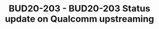 ---
categories:
- BUD20
image:
  featured: 'true'
  path: https://static.linaro.org/connect/bud20/images/BUD20-203.png
session_id: BUD20-203
session_speakers:
- speaker_bio: Bjorn is Linux kernel subsystem maintainer for remoteproc, rpmsg and
    hwspinlock and co-maintainer of the Qualcomm SoC. As Principal Engineer at Linaro
    he's focusing on Qualcomm upstream support in the Linux kernel.
  speaker_company: Linaro
  speaker_image: http://avatars.sched.co/9/65/2759999/avatar.jpg.320x320px.jpg?fef
  speaker_name: Bjorn Andersson
  speaker_position: Principal Engineer
  speaker_role: attendee, speaker
session_track: Open Source Development
tag: session
tags: Open Source Development
title: BUD20-203 - BUD20-203 Status update on Qualcomm upstreaming
---